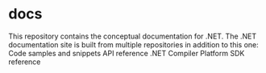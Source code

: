 # docs
This repository contains the conceptual documentation for .NET. The .NET documentation site is built from multiple repositories in addition to this one:  Code samples and snippets API reference .NET Compiler Platform SDK reference
